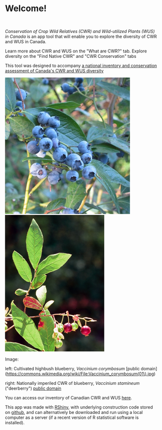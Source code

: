 # Welcome!

<br> 

<i> Conservation of Crop Wild Relatives (CWR) and Wild-utilized Plants (WUS) in Canada </i> is an app tool that will enable you to explore the diversity of CWR and WUS in Canada. 

Learn more about CWR and WUS on the "What are CWR?" tab. Explore diversity on the "Find Native CWR" and "CWR Conservation" tabs

This tool was designed to accompany [a national inventory and conservation assessment of Canada's CWR and WUS diversity](https://doi.org/10.1002/csc2.20807)

<p align="float">
  <img width="412.5" height="450" src="Vaccinium_corymbosum.jpg">
  <img width="327.5" height="450" src="Vaccineum_stamineum.jpg">
</p>
Image: 

left: Cultivated highbush blueberry, <i> Vaccinium corymbosum </i> [public domain](https://commons.wikimedia.org/wiki/File:Vaccinium_corymbosum(01\).jpg)

right: Nationally imperiled CWR of blueberry, <i> Vaccinium stamineum  </i> ("deerberry") [public domain](https://commons.wikimedia.org/wiki/File:Vaccineum_stamineum_1120600.jpg)

You can access our inventory of Canadian CWR and WUS 
[here](https://github.com/jensculrich/Canadian_CWR_inventory_and_conservation/blob/main/Input_Data_and_Files/inventory.csv).

This app was made with [RShiny](https://shiny.rstudio.com/), with underlying construction code stored on [github](https://github.com/jensculrich/CWR_app), and can alternatively be downloaded and run using a local computer as a server (if a recent version of R statistical software is installed).


